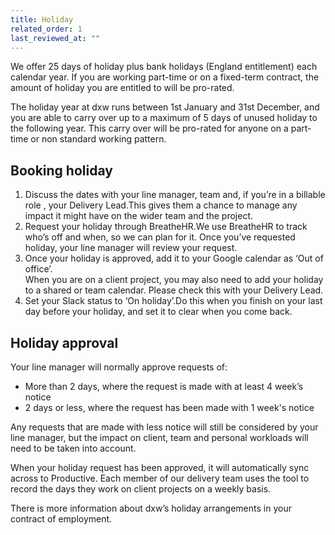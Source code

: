 ```yaml
---
title: Holiday
related_order: 1
last_reviewed_at: ""
---
```

We offer 25 days of holiday plus bank holidays (England entitlement) each calendar year. If you are working part-time or on a fixed-term contract, the amount of holiday you are entitled to will be pro-rated.

The holiday year at dxw runs between 1st January and 31st December, and you are able to carry over up to a maximum of 5 days of unused holiday to the following year. This carry over will be pro-rated for anyone on a part-time or non standard working pattern.

## Booking holiday

1. Discuss the dates with your line manager, team and, if you’re in a billable role , your Delivery Lead.This gives them a chance to manage any impact it might have on the wider team and the project.
2. Request your holiday through BreatheHR.We use BreatheHR to track who’s off and when, so we can plan for it. Once you’ve requested holiday, your line manager will review your request.
3. Once your holiday is approved, add it to your Google calendar as ‘Out of office’.\
   When you are on a client project, you may also need to add your holiday to a shared or team calendar. Please check this with your Delivery Lead.
4. Set your Slack status to ‘On holiday’.Do this when you finish on your last day before your holiday, and set it to clear when you come back.

## Holiday approval

Your line manager will normally approve requests of:

* More than 2 days, where the request is made with at least 4 week’s notice
* 2 days or less, where the request has been made with 1 week's notice

Any requests that are made with less notice will still be considered by your line manager, but the impact on client, team and personal workloads will need to be taken into account.

When your holiday request has been approved, it will automatically sync across to Productive. Each member of our delivery team uses the tool to record the days they work on client projects on a weekly basis.

There is more information about dxw’s holiday arrangements in your contract of employment.
